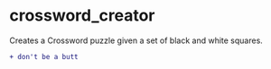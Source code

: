 # crossword_creator
Creates a Crossword puzzle given a set of black and white squares.

``` diff
+ don't be a butt
```
